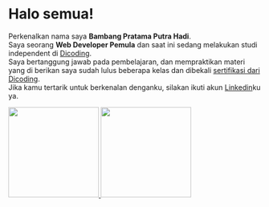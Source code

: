 # Halo semua! 

Perkenalkan nama saya **Bambang Pratama Putra Hadi**.\
Saya seorang **Web Developer Pemula** dan saat ini sedang melakukan studi independent di [Dicoding](https://www.dicoding.com/).\
Saya bertanggung jawab pada pembelajaran, dan mempraktikan materi yang di berikan saya sudah lulus beberapa kelas dan  dibekali [sertifikasi dari Dicoding](https://www.coursera.org/account/accomplishments/specialization/CLKJD8XBXJ3M).\
Jika kamu tertarik untuk berkenalan denganku, silakan ikuti akun [Linkedin](https://www.linkedin.com/in/-/)ku ya.  

<p align="left">
<a href="https://github.com/PlumBl0ss0m">
<img height="180em" src="https://github-readme-stats-eight-theta.vercel.app/api?username=PlumBl0ss0m&show_icons=true&theme=algolia&include_all_commits=true&count_private=true"/>
<img height="180em" src="https://github-readme-stats-eight-theta.vercel.app/api/top-langs/?username=PlumBl0ss0m&layout=compact&langs_count=8&theme=algolia"/>
</a>
</p>
